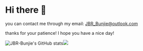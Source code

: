 # Hi there 👋

you can contact me through my email: JBR_Bunjie@outlook.com

thanks for your patience! I hope you have a nice day!
<!--![Anurag's GitHub stats](https://github-readme-stats.vercel.app/api?username=JBR-Bunjie&theme=prussian&show_icons=true)-->

![JBR-Bunjie's GitHub stats](https://github-readme-stats.vercel.app/api?username=JBR-Bunjie&show_icons=true&theme=prussian&layout=compact&show_icons=true)<img src="https://github-readme-stats.vercel.app/api/top-langs/?username=JBR-Bunjie&theme=prussian&layout=compact&show_icons=true">



<!--
**JBR-Bunjie/JBR-Bunjie** is a ✨ _special_ ✨ repository because its `README.md` (this file) appears on your GitHub profile.

Here are some ideas to get you started:

- 🔭 I’m currently working on ...
- 🌱 I’m currently learning ...
- 👯 I’m looking to collaborate on ...
- 🤔 I’m looking for help with ...
- 💬 Ask me about ...
- 📫 How to reach me: ...
- 😄 Pronouns: ...
- ⚡ Fun fact: ...
-->
